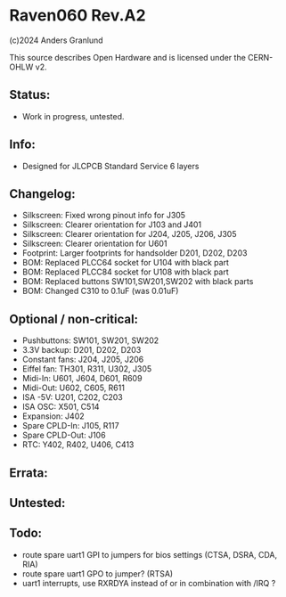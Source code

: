 # Raven060 Rev.A2

(c)2024 Anders Granlund

This source describes Open Hardware and is licensed under the CERN-OHLW v2.



## Status:
- Work in progress, untested.


## Info:
- Designed for JLCPCB Standard Service 6 layers


## Changelog:
- Silkscreen: Fixed wrong pinout info for J305
- Silkscreen: Clearer orientation for J103 and J401
- Silkscreen: Clearer orientation for J204, J205, J206, J305
- Silkscreen: Clearer orientation for U601
- Footprint:  Larger footprints for handsolder D201, D202, D203 
- BOM: Replaced PLCC64 socket for U104 with black part
- BOM: Replaced PLCC84 socket for U108 with black part
- BOM: Replaced buttons SW101,SW201,SW202 with black parts
- BOM: Changed C310 to 0.1uF (was 0.01uF)



## Optional / non-critical:
- Pushbuttons:     SW101, SW201, SW202
- 3.3V backup:     D201, D202, D203
- Constant fans:   J204, J205, J206
- Eiffel fan:      TH301, R311, U302, J305
- Midi-In:         U601, J604, D601, R609
- Midi-Out:        U602, C605, R611
- ISA -5V:         U201, C202, C203
- ISA OSC:         X501, C514
- Expansion:       J402
- Spare CPLD-In:   J105, R117
- Spare CPLD-Out:  J106
- RTC:             Y402, R402, U406, C413


## Errata:


## Untested:


## Todo:

- route spare uart1 GPI to jumpers for bios settings
  (CTSA, DSRA, CDA, RIA)
- route spare uart1 GPO to jumper?
  (RTSA)
- uart1 interrupts, use RXRDYA instead of or in combination with /IRQ ?


